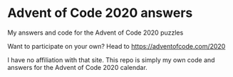 # Advent of Code 2020 answers

My answers and code for the Advent of Code 2020 puzzles

Want to participate on your own? Head to https://adventofcode.com/2020

I have no affiliation with that site. This repo is simply my own code and answers for the Advent of Code 2020 calendar.
